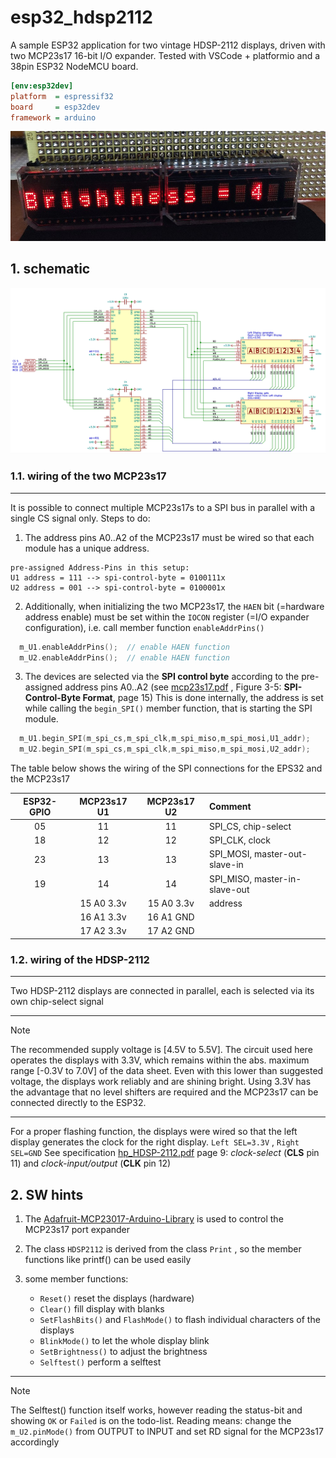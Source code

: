 # esp32_hdsp2112
A sample ESP32 application for two vintage HDSP-2112 displays, driven with two MCP23s17 16-bit I/O expander.
Tested with VSCode + platformio and a 38pin ESP32 NodeMCU board.

```ini
[env:esp32dev]
platform  = espressif32
board     = esp32dev
framework = arduino
```

![hdsp2112_display](doc/hdsp2112_brightness.jpg) 


## 1. schematic

![schematic](doc/mcp23s17__hdsp2112.png)

### 1.1. wiring of the two MCP23s17 
---
It is possible to connect multiple MCP23s17s to a SPI bus in parallel with a single CS signal only. Steps to do:   
1. The address pins A0..A2 of the MCP23s17 must be wired so that each module has a unique address. 
```
pre-assigned Address-Pins in this setup: 
U1 address = 111 --> spi-control-byte = 0100111x  
U2 address = 001 --> spi-control-byte = 0100001x  
```

2. Additionally, when initializing the two MCP23s17, the `HAEN` bit (=hardware address enable) must be set within the `IOCON` register (=I/O expander configuration), i.e. call member function `enableAddrPins()`
```c
  m_U1.enableAddrPins();  // enable HAEN function
  m_U2.enableAddrPins();  // enable HAEN function
```

3. The devices are selected via the **SPI control byte**  according to the pre-assigned address pins A0..A2 
(see [mcp23s17.pdf](doc/mcp23s17.pdf) , Figure 3-5: **SPI-Control-Byte Format**, page 15) This is done internally, the address is set while calling the `begin_SPI()` member function, that is starting the SPI module. 

```c  
  m_U1.begin_SPI(m_spi_cs,m_spi_clk,m_spi_miso,m_spi_mosi,U1_addr);
  m_U2.begin_SPI(m_spi_cs,m_spi_clk,m_spi_miso,m_spi_mosi,U2_addr);
```

The table below shows the wiring of the SPI connections for the EPS32 and the MCP23s17

| ESP32-GPIO | MCP23s17 U1 | MCP23s17 U2 | Comment                       |
|:----------:|:-----------:|:-----------:|:------------------------------|
| 05         | 11          | 11          | SPI_CS,  chip-select          |
| 18         | 12          | 12          | SPI_CLK, clock                |
| 23         | 13          | 13          | SPI_MOSI, master-out-slave-in |
| 19         | 14          | 14          | SPI_MISO, master-in-slave-out |
|            | 15 A0 3.3v  | 15 A0 3.3v  | address                       |
|            | 16 A1 3.3v  | 16 A1 GND   |                               |
|            | 17 A2 3.3v  | 17 A2 GND   |                               |


### 1.2. wiring of the HDSP-2112
---
Two HDSP-2112 displays are connected in parallel, each is selected via its own chip-select signal

---
> [!NOTE]
> The recommended supply voltage is [4.5V to 5.5V]. The circuit used here operates the displays with 3.3V, which remains within the abs. maximum range [-0.3V to 7.0V] of the data sheet. Even with this lower than suggested voltage, the displays work reliably and are shining bright. Using 3.3V has the advantage that no level shifters are required and the MCP23s17 can be connected directly to the ESP32. 
---

For a proper flashing function, the displays were wired so that the left display generates the clock for the right display. ``Left SEL=3.3V`` , ``Right SEL=GND`` See specification [hp_HDSP-2112.pdf](doc/hp_HDSP-2112.pdf) page 9:  *clock-select* (**CLS** pin 11) and *clock-input/output* (**CLK**  pin 12) 

## 2. SW hints
1. The [Adafruit-MCP23017-Arduino-Library](https://github.com/adafruit/Adafruit-MCP23017-Arduino-Library) is used to control the MCP23s17 port expander

2. The class `HDSP2112` is derived from the class `Print` , so the member functions like printf() can be used easily  

3. some member functions:
   - `Reset()` reset the displays (hardware)
   - `Clear()` fill display with blanks
   -  `SetFlashBits()` and `FlashMode()` to flash  individual characters of the displays
   - `BlinkMode()` to let the whole display blink
   - `SetBrightness()` to adjust the brightness
   - `Selftest()` perform a selftest 
   
---
> [!NOTE]
>The Selftest() function itself works, however reading the status-bit and showing `OK` or `Failed` is on the 
todo-list. Reading means: change the `m_U2.pinMode()` from OUTPUT to INPUT and set RD signal for the MCP23s17 accordingly
